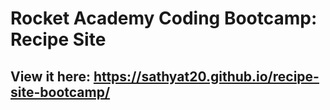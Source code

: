 # Rocket Academy Coding Bootcamp: Recipe Site

## View it here: https://sathyat20.github.io/recipe-site-bootcamp/
